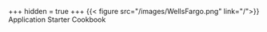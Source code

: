 +++
hidden = true
+++
{{< figure src="/images/WellsFargo.png" link="/">}}
Application Starter Cookbook